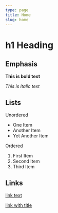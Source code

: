 ```yaml
---
type: page
title: Home
slug: home
---
```


# h1 Heading

## Emphasis

**This is bold text**

*This is italic text*

## Lists

Unordered

* One Item
* Another Item
* Yet Another Item

Ordered

1. First Item
2. Second Item
3. Third Item

## Links

[link text](http://google.com)

[link with title](http://google.com "title text!")
